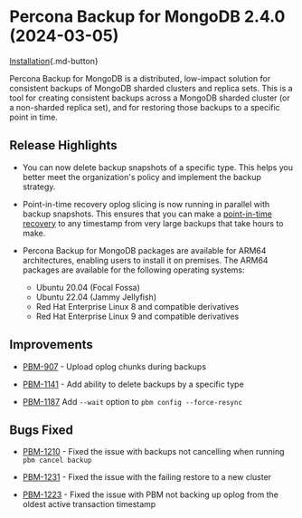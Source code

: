 # Percona Backup for MongoDB 2.4.0 (2024-03-05)

[Installation](../installation.md){.md-button}


Percona Backup for MongoDB is a distributed, low-impact solution for consistent backups of MongoDB sharded clusters and replica sets. This is a tool for creating consistent backups across a MongoDB sharded cluster (or a non-sharded replica set), and for restoring those backups to a specific point in time.

## Release Highlights

* You can now delete backup snapshots of a specific type. This helps you better meet the organization's policy and implement the backup strategy.
* Point-in-time recovery oplog slicing is now running in parallel with backup snapshots. This ensures that you can make a [point-in-time recovery](../pitr-tutorial.md) to any timestamp from very large backups that take hours to make.
* Percona Backup for MongoDB packages are available for ARM64 architectures, enabling users to install it on premises. The ARM64 packages are available for the following operating systems:

    * Ubuntu 20.04 (Focal Fossa)   
    * Ubuntu 22.04 (Jammy Jellyfish)
    * Red Hat Enterprise Linux 8 and compatible derivatives
    * Red Hat Enterprise Linux 9 and compatible derivatives



## Improvements

* [PBM-907](https://perconadev.atlassian.net/browse/PBM-907) - Upload oplog chunks during backups

* [PBM-1141](https://perconadev.atlassian.net/browse/PBM-1141) - Add ability to delete backups by a specific type 

* [PBM-1187](https://perconadev.atlassian.net/browse/PBM-1187) Add `--wait` option to `pbm config --force-resync`

## Bugs Fixed

* [PBM-1210](https://perconadev.atlassian.net/browse/PBM-1210) - Fixed the issue with backups not cancelling when running `pbm cancel backup` 

* [PBM-1231](https://perconadev.atlassian.net/browse/PBM-1231) - Fixed the issue with the failing restore to a new cluster

* [PBM-1223](https://perconadev.atlassian.net/browse/PBM-1223) - Fixed the issue with PBM not backing up oplog from the oldest active transaction timestamp 

